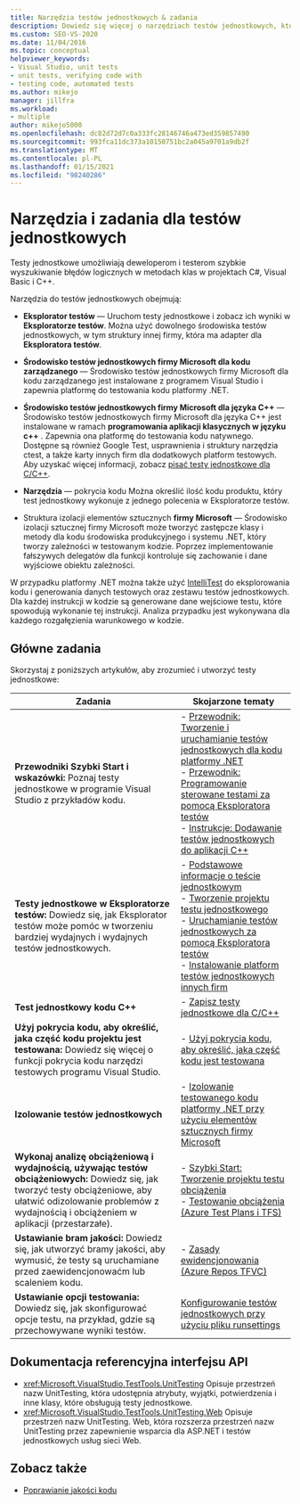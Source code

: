 ```yaml
---
title: Narzędzia testów jednostkowych & zadania
description: Dowiedz się więcej o narzędziach testów jednostkowych, których można użyć w celu zapewnienia deweloperom i testerom szybkiego sposobu wyszukiwania błędów logiki w kodzie.
ms.custom: SEO-VS-2020
ms.date: 11/04/2016
ms.topic: conceptual
helpviewer_keywords:
- Visual Studio, unit tests
- unit tests, verifying code with
- testing code, automated tests
ms.author: mikejo
manager: jillfra
ms.workload:
- multiple
author: mikejo5000
ms.openlocfilehash: dc82d72d7c0a333fc28146746a473ed359857490
ms.sourcegitcommit: 993fca11dc373a10150751bc2a045a9701a9db2f
ms.translationtype: MT
ms.contentlocale: pl-PL
ms.lasthandoff: 01/15/2021
ms.locfileid: "98240286"
---
```

# <a name="unit-test-tools-and-tasks"></a>Narzędzia i zadania dla testów jednostkowych

Testy jednostkowe umożliwiają deweloperom i testerom szybkie wyszukiwanie błędów logicznych w metodach klas w projektach C#, Visual Basic i C++.

Narzędzia do testów jednostkowych obejmują:

* **Eksplorator testów** &mdash; Uruchom testy jednostkowe i zobacz ich wyniki w **Eksploratorze testów**. Można użyć dowolnego środowiska testów jednostkowych, w tym struktury innej firmy, która ma adapter dla **Eksploratora testów**.

* **Środowisko testów jednostkowych firmy Microsoft dla kodu zarządzanego** &mdash; Środowisko testów jednostkowych firmy Microsoft dla kodu zarządzanego jest instalowane z programem Visual Studio i zapewnia platformę do testowania kodu platformy .NET.

* **Środowisko testów jednostkowych firmy Microsoft dla języka C++** &mdash; Środowisko testów jednostkowych firmy Microsoft dla języka C++ jest instalowane w ramach **programowania aplikacji klasycznych w języku c++** . Zapewnia ona platformę do testowania kodu natywnego. Dostępne są również Google Test, usprawnienia i struktury narzędzia ctest, a także karty innych firm dla dodatkowych platform testowych. Aby uzyskać więcej informacji, zobacz [pisać testy jednostkowe dla C/C++](../test/writing-unit-tests-for-c-cpp.md).

* **Narzędzia** &mdash; pokrycia kodu Można określić ilość kodu produktu, który test jednostkowy wykonuje z jednego polecenia w Eksploratorze testów.

* Struktura izolacji elementów sztucznych **firmy Microsoft** &mdash; Środowisko izolacji sztucznej firmy Microsoft może tworzyć zastępcze klasy i metody dla kodu środowiska produkcyjnego i systemu .NET, który tworzy zależności w testowanym kodzie. Poprzez implementowanie fałszywych delegatów dla funkcji kontroluje się zachowanie i dane wyjściowe obiektu zależności.

W przypadku platformy .NET można także użyć [IntelliTest](../test/generate-unit-tests-for-your-code-with-intellitest.md) do eksplorowania kodu i generowania danych testowych oraz zestawu testów jednostkowych. Dla każdej instrukcji w kodzie są generowane dane wejściowe testu, które spowodują wykonanie tej instrukcji. Analiza przypadku jest wykonywana dla każdego rozgałęzienia warunkowego w kodzie.

## <a name="key-tasks"></a>Główne zadania

Skorzystaj z poniższych artykułów, aby zrozumieć i utworzyć testy jednostkowe:

|Zadania|Skojarzone tematy|
|-|-----------------------|
|**Przewodniki Szybki Start i wskazówki:** Poznaj testy jednostkowe w programie Visual Studio z przykładów kodu.|- [Przewodnik: Tworzenie i uruchamianie testów jednostkowych dla kodu platformy .NET](../test/walkthrough-creating-and-running-unit-tests-for-managed-code.md)<br />- [Przewodnik: Programowanie sterowane testami za pomocą Eksploratora testów](../test/quick-start-test-driven-development-with-test-explorer.md)<br />- [Instrukcje: Dodawanie testów jednostkowych do aplikacji C++](../test/how-to-use-microsoft-test-framework-for-cpp.md)|
|**Testy jednostkowe w Eksploratorze testów:** Dowiedz się, jak Eksplorator testów może pomóc w tworzeniu bardziej wydajnych i wydajnych testów jednostkowych.|- [Podstawowe informacje o teście jednostkowym](../test/unit-test-basics.md)<br />- [Tworzenie projektu testu jednostkowego](../test/create-a-unit-test-project.md)<br />- [Uruchamianie testów jednostkowych za pomocą Eksploratora testów](../test/run-unit-tests-with-test-explorer.md)<br />- [Instalowanie platform testów jednostkowych innych firm](../test/install-third-party-unit-test-frameworks.md)|
|**Test jednostkowy kodu C++**|- [Zapisz testy jednostkowe dla C/C++](../test/writing-unit-tests-for-c-cpp.md)|
|**Użyj pokrycia kodu, aby określić, jaka część kodu projektu jest testowana:** Dowiedz się więcej o funkcji pokrycia kodu narzędzi testowych programu Visual Studio.|- [Użyj pokrycia kodu, aby określić, jaka część kodu jest testowana](../test/using-code-coverage-to-determine-how-much-code-is-being-tested.md)|
|**Izolowanie testów jednostkowych**|- [Izolowanie testowanego kodu platformy .NET przy użyciu elementów sztucznych firmy Microsoft](../test/isolating-code-under-test-with-microsoft-fakes.md)|
|**Wykonaj analizę obciążeniową i wydajnością, używając testów obciążeniowych:** Dowiedz się, jak tworzyć testy obciążeniowe, aby ułatwić odizolowanie problemów z wydajnością i obciążeniem w aplikacji (przestarzałe).|- [Szybki Start: Tworzenie projektu testu obciążenia](../test/quickstart-create-a-load-test-project.md)<br />- [Testowanie obciążenia (Azure Test Plans i TFS)](/azure/devops/test/load-test/index?view=vsts&preserve-view=true)|
|**Ustawianie bram jakości:** Dowiedz się, jak utworzyć bramy jakości, aby wymusić, że testy są uruchamiane przed zaewidencjonowaćm lub scaleniem kodu.|- [Zasady ewidencjonowania (Azure Repos TFVC)](/azure/devops/repos/tfvc/add-check-policies?view=vsts&preserve-view=true)|
|**Ustawianie opcji testowania:** Dowiedz się, jak skonfigurować opcje testu, na przykład, gdzie są przechowywane wyniki testów.|[Konfigurowanie testów jednostkowych przy użyciu pliku runsettings](../test/configure-unit-tests-by-using-a-dot-runsettings-file.md)|

## <a name="api-reference-documentation"></a>Dokumentacja referencyjna interfejsu API

- <xref:Microsoft.VisualStudio.TestTools.UnitTesting> Opisuje przestrzeń nazw UnitTesting, która udostępnia atrybuty, wyjątki, potwierdzenia i inne klasy, które obsługują testy jednostkowe.
- <xref:Microsoft.VisualStudio.TestTools.UnitTesting.Web> Opisuje przestrzeń nazw UnitTesting. Web, która rozszerza przestrzeń nazw UnitTesting przez zapewnienie wsparcia dla ASP.NET i testów jednostkowych usług sieci Web.

## <a name="see-also"></a>Zobacz także

- [Poprawianie jakości kodu](../test/improve-code-quality.md)